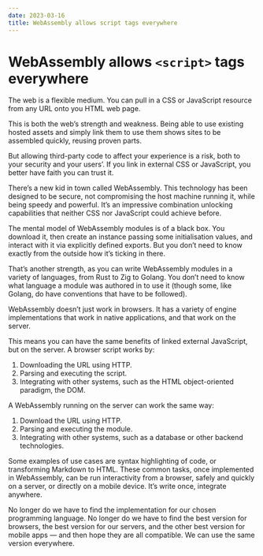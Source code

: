 ```yaml
---
date: 2023-03-16
title: WebAssembly allows script tags everywhere
---
```


# WebAssembly allows `<script>` tags everywhere

The web is a flexible medium. You can pull in a CSS or JavaScript resource from any URL onto you HTML web page.

This is both the web’s strength and weakness. Being able to use existing hosted assets and simply link them to use them shows sites to be assembled quickly, reusing proven parts.

But allowing third-party code to affect your experience is a risk, both to your security and your users’. If you link in external CSS or JavaScript, you better have faith you can trust it. 

There’s a new kid in town called WebAssembly. This technology has been designed to be secure, not compromising the host machine running it, while being speedy and powerful. It’s an impressive combination unlocking capabilities that neither CSS nor JavaScript could achieve before.

The mental model of WebAssembly modules is of a black box. You download it, then create an instance passing some initialisation values, and interact with it via explicitly defined exports. But you don’t need to know exactly from the outside how it’s ticking in there.

That’s another strength, as you can write WebAssembly modules in a variety of languages, from Rust to Zig to Golang. You don’t need to know what language a module was authored in to use it (though some, like Golang, do have conventions that have to be followed).

WebAssembly doesn’t just work in browsers. It has a variety of engine implementations that work in native applications, and that work on the server.

This means you can have the same benefits of linked external JavaScript, but on the server. A browser script works by:

1. Downloading the URL using HTTP. 
2. Parsing and executing the script.
3. Integrating with other systems, such as the HTML object-oriented paradigm, the DOM.

A WebAssembly running on the server can work the same way:

1. Download the URL using HTTP. 
2. Parsing and executing the module.
3. Integrating with other systems, such as a database or other backend technologies.

Some examples of use cases are syntax highlighting of code, or transforming Markdown to HTML. These common tasks, once implemented in WebAssembly, can be run interactivity from a browser, safely and quickly on a server, or directly on a mobile device. It’s write once, integrate anywhere.

No longer do we have to find the implementation for our chosen programming language. No longer do we have to find the best version for browsers, the best version for our servers, and the other best version for mobile apps — and then hope they are all compatible. We can use the same version everywhere.
